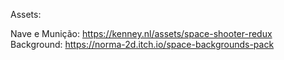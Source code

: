 Assets:

Nave e Munição: https://kenney.nl/assets/space-shooter-redux 
Background: https://norma-2d.itch.io/space-backgrounds-pack 
